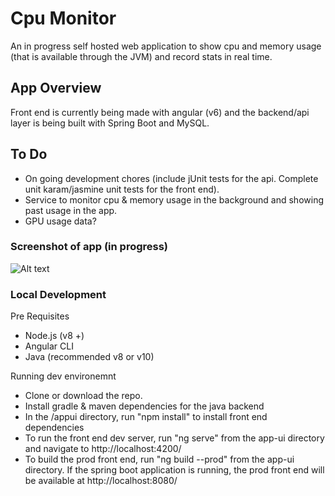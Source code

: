 # Cpu Monitor
An in progress self hosted web application to show cpu and memory usage (that is available through the JVM) and record stats in real time.

## App Overview
Front end is currently being made with angular (v6) and the backend/api layer is being built with Spring Boot and MySQL.

## To Do
- On going development chores (include jUnit tests for the api. Complete unit karam/jasmine unit tests for the front end).
- Service to monitor cpu & memory usage in the background and showing past usage in the app.
- GPU usage data?

### Screenshot of app (in progress)
![Alt text](https://raw.githubusercontent.com/ianchouinard/CpuMonitorApplet/master/ScreenShot.PNG "Screenshot")

### Local Development
Pre Requisites
- Node.js (v8 +)
- Angular CLI
- Java (recommended v8 or v10)

Running dev environemnt
- Clone or download the repo.
- Install gradle & maven dependencies for the java backend
- In the /appui directory, run "npm install" to install front end dependencies
- To run the front end dev server, run "ng serve" from the app-ui directory and navigate to http://localhost:4200/
- To build the prod front end, run "ng build --prod" from the app-ui directory. If the spring boot application is running, the prod front end will be available at http://localhost:8080/
